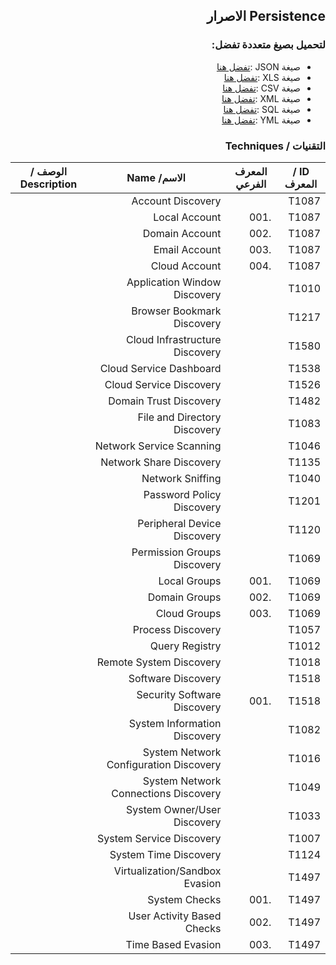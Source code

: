 <div dir="rtl" align='right'>

## Persistence الاصرار 


### لتحميل بصيغ متعددة تفضل:
- صيغة JSON :[تفضل هنا]() 
- صيغة XLS :[تفضل هنا]()
- صيغة CSV :[تفضل هنا]() 
- صيغة XML :[تفضل هنا]()
- صيغة SQL :[تفضل هنا]()
- صيغة YML :[تفضل هنا]()
 
### التقنيات / Techniques

| ID / المعرف | المعرف الفرعي | الاسم/ Name                             |  الوصف / Description |
|-------------|---------------|-----------------------------------------|----------------------|
| T1087       |               | Account Discovery                       |                      |
| T1087       | .001          | Local Account                           |                      |
| T1087       | .002          | Domain Account                          |                      |
| T1087       | .003          | Email Account                           |                      |
| T1087       | .004          | Cloud Account                           |                      |
| T1010       |               | Application Window Discovery            |                      |
| T1217       |               | Browser Bookmark Discovery              |                      |
| T1580       |               | Cloud Infrastructure Discovery          |                      |
| T1538       |               | Cloud Service Dashboard                 |                      |
| T1526       |               | Cloud Service Discovery                 |                      |
| T1482       |               | Domain Trust Discovery                  |                      |
| T1083       |               | File and Directory Discovery            |                      |
| T1046       |               | Network Service Scanning                |                      |
| T1135       |               | Network Share Discovery                 |                      |
| T1040       |               | Network Sniffing                        |                      |
| T1201       |               | Password Policy Discovery               |                      |
| T1120       |               | Peripheral Device Discovery             |                      |
| T1069       |               | Permission Groups Discovery             |                      |
| T1069       | .001          | Local Groups                            |                      |
| T1069       | .002          | Domain Groups                           |                      |
| T1069       | .003          | Cloud Groups                            |                      |
| T1057       |               | Process Discovery                       |                      |
| T1012       |               | Query Registry                          |                      |
| T1018       |               | Remote System Discovery                 |                      |
| T1518       |               | Software Discovery                      |                      |
| T1518       | .001          | Security Software Discovery             |                      |
| T1082       |               | System Information Discovery            |                      |
| T1016       |               | System Network Configuration Discovery  |                      |
| T1049       |               | System Network Connections Discovery    |                      |
| T1033       |               | System Owner/User Discovery             |                      |
| T1007       |               | System Service Discovery                |                      |
| T1124       |               | System Time Discovery                   |                      |
| T1497       |               | Virtualization/Sandbox Evasion          |                      |
| T1497       | .001          | System Checks                           |                      |
| T1497       | .002          | User Activity Based Checks              |                      |
| T1497       | .003          | Time Based Evasion                      |                      |


</div>
